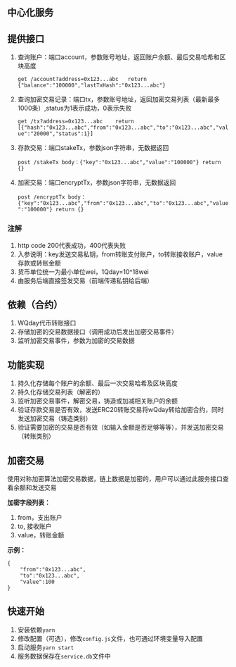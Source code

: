 中心化服务
------------------------------------------

## 提供接口
1. 查询账户：端口account，参数账号地址，返回账户余额、最后交易哈希和区块高度

    `get /account?address=0x123...abc	return {"balance":"100000","lastTxHash":"0x123...abc"}`

2. 查询加密交易记录：端口tx，参数账号地址，返回加密交易列表（最新最多1000条）,status为1表示成功，0表示失败

    `get /tx?address=0x123...abc	return [{"hash":"0x123...abc","from":"0x123...abc","to":"0x123...abc","value":"20000","status":1}]`

3. 存款交易：端口stakeTx，参数json字符串，无数据返回

    `post /stakeTx body：{"key":"0x123...abc","value":"100000"} return {}`

4. 加密交易：端口encryptTx，参数json字符串，无数据返回

    `post /encryptTx body：{"key":"0x123...abc","from":"0x123...abc","to":"0x123...abc","value":"100000"} return {}`

### 注解
1. http code 200代表成功，400代表失败
2. 入参说明：key发送交易私钥，from转账支付账户，to转账接收账户，value存款或转账金额
3. 货币单位统一为最小单位wei，1Qday=10^18wei
4. 由服务后端直接签发交易（前端传递私钥给后端）


## 依赖（合约）
1. WQday代币转账接口
2. 存储加密的交易数据接口（调用成功后发出加密交易事件）
3. 监听加密交易事件，参数为加密的交易数据


## 功能实现
1. 持久化存储每个账户的余额、最后一次交易哈希及区块高度
2. 持久化存储交易列表（解密的）
3. 监听加密交易事件，解密交易，铸造或加减相关账户的余额
4. 验证存款交易是否有效，发送ERC20转账交易将wQday转给加密合约，同时发送加密交易（铸造类别）
5. 验证需要加密的交易是否有效（如输入金额是否足够等等），并发送加密交易（转账类别）


## 加密交易

使用对称加密算法加密交易数据，链上数据是加密的，用户可以通过此服务接口查看余额和发送交易

**加密字段列表：**

1. from，支出账户
2. to, 接收账户
3. value，转账金额

**示例：**
```
{
    "from":"0x123...abc",
    "to":"0x123...abc",
    "value":100
}
```

## 快速开始

1. 安装依赖`yarn`
2. 修改配置（可选），修改`config.js`文件，也可通过环境变量导入配置
3. 启动服务`yarn start`
4. 服务数据保存在`service.db`文件中